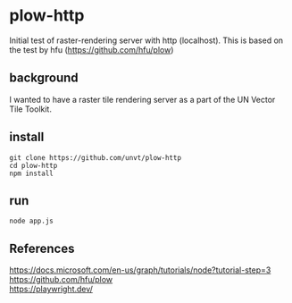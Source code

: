 # plow-http
Initial test of raster-rendering server with http (localhost). This is based on the test by hfu (https://github.com/hfu/plow)   

## background
I wanted to have a raster tile rendering server as a part of the UN Vector Tile Toolkit. 

## install
```console
git clone https://github.com/unvt/plow-http
cd plow-http
npm install
```



## run
```console
node app.js
```

## References
https://docs.microsoft.com/en-us/graph/tutorials/node?tutorial-step=3  
https://github.com/hfu/plow  
https://playwright.dev/  




